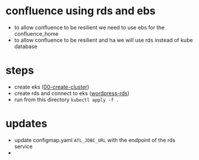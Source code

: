 # confluence using rds and ebs

- to allow confluence to be resilient we need to use ebs for the confluence_home
- to allow confluence to be resilient and ha we will use rds instead of kube database

# steps

- create eks ([00-create-cluster](00-create-cluster/readme.md))
- create rds and connect to eks ([wordpress-rds](wordpress-rds/readme.md))
- run from this directory `kubectl apply -f .`

# updates

- update configmap.yaml `ATL_JDBC_URL` with the endpoint of the rds service
- 